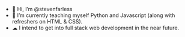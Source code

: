 - 👋 Hi, I’m @stevenfarless
- 🌱 I’m currently teaching myself Python and Javascript (along with refreshers on HTML & CSS).
- ☁ I intend to get into full stack web development in the near future.
